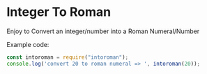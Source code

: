 # Integer To Roman

Enjoy to Convert an integer/number into a Roman Numeral/Number

Example code:

```js
const intoroman = require("intoroman");
console.log('convert 20 to roman numeral => ', intoroman(20));
```
